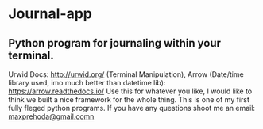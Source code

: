 # Journal-app
Python program for journaling within your terminal.
-
Urwid Docs: http://urwid.org/ (Terminal Manipulation), Arrow (Date/time library used, imo much better than datetime lib): https://arrow.readthedocs.io/
Use this for whatever you like, I would like to think we built a nice framework for the whole thing. This is one of my first fully fleged python programs.
If you have any questions shoot me an email: maxprehoda@gmail.comn

